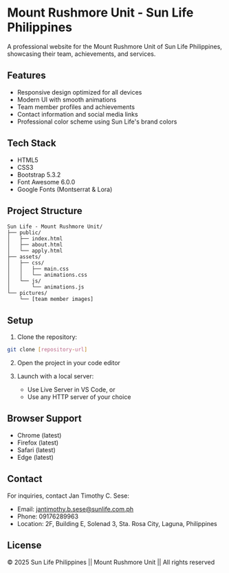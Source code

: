 # Mount Rushmore Unit - Sun Life Philippines

A professional website for the Mount Rushmore Unit of Sun Life Philippines, showcasing their team, achievements, and services.

## Features

- Responsive design optimized for all devices
- Modern UI with smooth animations
- Team member profiles and achievements
- Contact information and social media links
- Professional color scheme using Sun Life's brand colors

## Tech Stack

- HTML5
- CSS3
- Bootstrap 5.3.2
- Font Awesome 6.0.0
- Google Fonts (Montserrat & Lora)

## Project Structure

```
Sun Life - Mount Rushmore Unit/
├── public/
│   ├── index.html
│   ├── about.html
│   └── apply.html
├── assets/
│   ├── css/
│   │   ├── main.css
│   │   └── animations.css
│   └── js/
│       └── animations.js
└── pictures/
    └── [team member images]
```

## Setup

1. Clone the repository:
```bash
git clone [repository-url]
```

2. Open the project in your code editor

3. Launch with a local server:
   - Use Live Server in VS Code, or
   - Use any HTTP server of your choice

## Browser Support

- Chrome (latest)
- Firefox (latest)
- Safari (latest)
- Edge (latest)

## Contact

For inquiries, contact Jan Timothy C. Sese:
- Email: jantimothy.b.sese@sunlife.com.ph
- Phone: 09176289963
- Location: 2F, Building E, Solenad 3, Sta. Rosa City, Laguna, Philippines

## License

© 2025 Sun Life Philippines || Mount Rushmore Unit || All rights reserved
